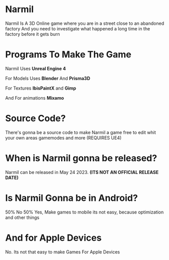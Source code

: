 # Narmil
Narmil Is A 3D Online game where you are in a street close to an abandoned factory
And you need to investigate what happened a long time in the factory before it gets burn
 
# Programs To Make The Game

Narmil Uses **Unreal Engine 4**

For Models Uses **Blender** And **Prisma3D**

For Textures **IbisPaintX** and **Gimp**

And For animations **Mixamo**

# Source Code?

There's gonna be a source code to make Narmil a game free to edit whit your own areas gamemodes and more
(REQUIRES UE4)

# When is Narmil gonna be released?

Narmil can be released in May 24 2023.
**(ITS NOT AN OFFICIAL RELEASE DATE)**

#  Is Narmil Gonna be in Android?

50% No 50% Yes, Make games to mobile its not easy, because optimization and other things

# And for Apple Devices 

No. Its not that easy to make Games For Apple Devices

